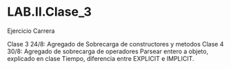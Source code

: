 # LAB.II.Clase_3

Ejercicio Carrera

Clase 3 24/8: Agregado de Sobrecarga de constructores y metodos
Clase 4 30/8: Agregado de sobrecarga de operadores
			Parsear entero a objeto, explicado en clase 				Tiempo, diferencia entre EXPLICIT e IMPLICIT.
